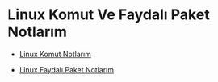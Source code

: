 # Linux Komut Ve Faydalı Paket Notlarım

- [Linux Komut Notlarım](https://github.com/kaankaltakkiran/Linux_notlarim/tree/main/linux_notlarim/notlarim/komut_notlarim)

- [Linux Faydalı Paket Notlarım](https://github.com/kaankaltakkiran/Linux_notlarim/tree/main/linux_notlarim/notlarim/faydali_paketler)

